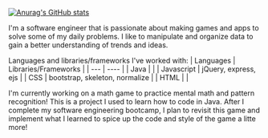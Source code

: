 [![Anurag's GitHub stats](https://github-readme-stats.vercel.app/api?username=jamesocana6)](https://github.com/anuraghazra/github-readme-stats)

I'm a software engineer that is passionate about making games and apps to solve some of my daily problems. I like to manipulate and organize data to gain a better understanding of trends and ideas. 

Languages and libraries/frameworks I've worked with:
| Languages | Libraries/Frameworks |
| --- | ---- |
| Java | |
| Javascript | jQuery, express, ejs |
| CSS | bootstrap, skeleton, normalize |
| HTML | |

I'm currently working on a math game to practice mental math and pattern recognition! This is a project I used to learn how to code in Java. After I complete my software engineering bootcamp, I plan to revisit this game and implement what I learned to spice up the code and style of the game a litte more!  
